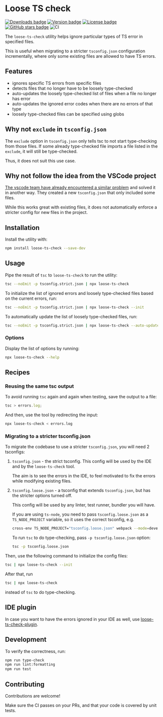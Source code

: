 # Loose TS check

[![Downloads badge](https://img.shields.io/npm/dw/loose-ts-check.svg?style=flat)](https://www.npmjs.com/package/loose-ts-check)
[![Version badge](https://img.shields.io/npm/v/loose-ts-check.svg?style=flat)](https://www.npmjs.com/package/loose-ts-check)
[![License badge](https://img.shields.io/npm/l/loose-ts-check.svg?style=flat)](https://github.com/Gelio/loose-ts-check/blob/master/LICENSE.md)
[![GitHub stars badge](https://img.shields.io/github/stars/Gelio/loose-ts-check.svg?style=social)](https://github.com/Gelio/loose-ts-check)
![CI](https://github.com/Gelio/loose-ts-check/workflows/CI/badge.svg)

The `loose-ts-check` utility helps ignore particular types of TS error in
specified files.

This is useful when migrating to a stricter `tsconfig.json` configuration
incrementally, where only some existing files are allowed to have TS errors.

## Features

- ignores specific TS errors from specific files
- detects files that no longer have to be loosely type-checked
- auto-updates the loosely type-checked list of files when a file no longer has
  error
- auto-updates the ignored error codes when there are no errors of that type
- loosely type-checked files can be specified using globs

## Why not `exclude` in `tsconfig.json`

The `exclude` option in `tsconfig.json` only tells tsc to not start
type-checking from those files. If some already type-checked file imports a file
listed in the `exclude`, it will still be type-checked.

Thus, it does not suit this use case.

## Why not follow the idea from the VSCode project

[The vscode team have already encountered a similar problem](https://code.visualstudio.com/blogs/2019/05/23/strict-null#_coming-up-with-an-incremental-plan)
and solved it in another way. They created a new `tsconfig.json` that only
included some files.

While this works great with existing files, it does not automatically enforce a
stricter config for new files in the project.

## Installation

Install the utility with:

```sh
npm install loose-ts-check --save-dev
```

## Usage

Pipe the result of `tsc` to `loose-ts-check` to run the utility:

```sh
tsc --noEmit -p tsconfig.strict.json | npx loose-ts-check
```

To initialize the list of ignored errors and loosely type-checked files based on
the current errors, run:

```sh
tsc --noEmit -p tsconfig.strict.json | npx loose-ts-check --init
```

To automatically update the list of loosely type-checked files, run:

```sh
tsc --noEmit -p tsconfig.strict.json | npx loose-ts-check --auto-update
```

### Options

Display the list of options by running:

```sh
npx loose-ts-check --help
```

## Recipes

### Reusing the same tsc output

To avoid running `tsc` again and again when testing, save the output to a file:

```ts
tsc > errors.log;
```

And then, use the tool by redirecting the input:

```sh
npx loose-ts-check < errors.log
```

### Migrating to a stricter tsconfig.json

To migrate the codebase to use a stricter `tsconfig.json`, you will need 2
tsconfigs:

1. `tsconfig.json` - the strict tsconfig. This config will be used by the IDE
   and by the `loose-ts-check` tool.

   The aim is to see the errors in the IDE, to feel motivated to fix the errors
   while modifying existing files.

2. `tsconfig.loose.json` - a tsconfig that extends `tsconfig.json`, but has the
   stricter options turned off.

   This config will be used by any linter, test runner, bundler you will have.

   If you are using `ts-node`, you need to pass `tsconfig.loose.json` as a
   `TS_NODE_PROJECT` variable, so it uses the correct tsconfig, e.g.

   ```sh
   cross-env TS_NODE_PROJECT="tsconfig.loose.json" webpack --mode=development
   ```

   To run `tsc` to do type-checking, pass `-p tsconfig.loose.json` option:

   ```sh
   tsc -p tsconfig.loose.json
   ```

Then, use the following command to initialize the config files:

```sh
tsc | npx loose-ts-check --init
```

After that, run

```sh
tsc | npx loose-ts-check
```

instead of `tsc` to do type-checking.

## IDE plugin

In case you want to have the errors ignored in your IDE as well, use
[loose-ts-check-plugin](https://github.com/nwetzel22/loose-ts-check-plugin).

## Development

To verify the correctness, run:

```sh
npm run type-check
npm run lint:formatting
npm run test
```

## Contributing

Contributions are welcome!

Make sure the CI passes on your PRs, and that your code is covered by unit
tests.
